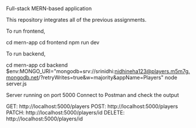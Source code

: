 Full-stack MERN-based application

This repository integrates all of the previous assignments.

To run frontend,

cd mern-app
cd frontend
npm run dev

To run backend,

 cd mern-app
 cd backend
 $env:MONGO_URI="mongodb+srv://srinidhi:nidhineha123@players.m5m7g.mongodb.net/?retryWrites=true&w=majority&appName=Players"
 node server.js

Server running on port 5000
Connect to Postman and check the output

GET: http://localhost:5000/players
POST: http://localhost:5000/players
PATCH: http://localhost:5000/players/id
DELETE: http://localhost:5000/players/id





